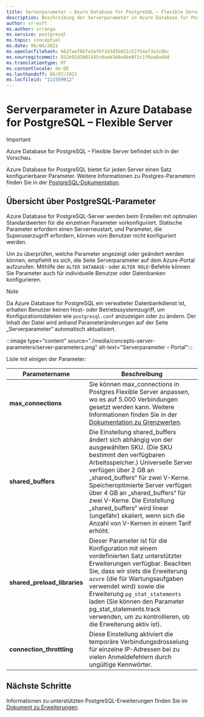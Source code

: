 ```yaml
---
title: Serverparameter – Azure Database for PostgreSQL – Flexible Server
description: Beschreibung der Serverparameter in Azure Database for PostgreSQL – Flexible Server
author: sr-msft
ms.author: srranga
ms.service: postgresql
ms.topic: conceptual
ms.date: 06/04/2021
ms.openlocfilehash: 662faef8b7a3afbf3d3d3b021c52754af3a3c0bc
ms.sourcegitcommit: 832e92d3b81435c0aeb3d4edbe8f2c1f0aa8a46d
ms.translationtype: HT
ms.contentlocale: de-DE
ms.lasthandoff: 06/07/2021
ms.locfileid: "111559912"
---
```

# <a name="server-parameters-in-azure-database-for-postgresql---flexible-server"></a>Serverparameter in Azure Database for PostgreSQL – Flexible Server

> [!IMPORTANT]
> Azure Database for PostgreSQL – Flexible Server befindet sich in der Vorschau.

Azure Database for PostgreSQL bietet für jeden Server einen Satz konfigurierbarer Parameter. Weitere Informationen zu Postgres-Parametern finden Sie in der [PostgreSQL-Dokumentation](https://www.postgresql.org/docs/13/config-setting.html).

## <a name="an-overview-of-postgresql-parameters"></a>Übersicht über PostgreSQL-Parameter 

Azure Database for PostgreSQL-Server werden beim Erstellen mit optimalen Standardwerten für die einzelnen Parameter vorkonfiguriert. Statische Parameter erfordern einen Serverneustart, und Parameter, die Superuserzugriff erfordern, können vom Benutzer nicht konfiguriert werden. 

Um zu überprüfen, welche Parameter angezeigt oder geändert werden können, empfiehlt es sich, die Seite Serverparameter auf dem Azure-Portal aufzurufen. Mithilfe der `ALTER DATABASE`- oder `ALTER ROLE`-Befehle können Sie Parameter auch für individuelle Benutzer oder Datenbanken konfigurieren.

>[!NOTE]
> Da Azure Database for PostgreSQL ein verwalteter Datenbankdienst ist, erhalten Benutzer keinen Host- oder Betriebssystemzugriff, um Konfigurationsdateien wie `postgresql.conf` anzuzeigen oder zu ändern. Der Inhalt der Datei wird anhand Parameteränderungen auf der Seite „Serverparameter“ automatisch aktualisiert.

:::image type="content" source="./media/concepts-server-parameters/server-parameters.png" alt-text="Serverparameter – Portal":::

Liste mit einigen der Parameter:

| Parametername             | Beschreibung |
|----------------------|--------|
| **max_connections** | Sie können max_connections in Postgres Flexible Server anpassen, wo es auf 5.000 Verbindungen gesetzt werden kann. Weitere Informationen finden Sie in der [Dokumentation zu Grenzwerten](concepts-limits.md). | 
| **shared_buffers**    | Die Einstellung shared_buffers ändert sich abhängig von der ausgewählten SKU. (Die SKU bestimmt den verfügbaren Arbeitsspeicher.) Universelle Server verfügen über 2 GB an „shared_buffers“ für zwei V-Kerne. Speicheroptimierte Server verfügen über 4 GB an „shared_buffers“ für zwei V-Kerne. Die Einstellung „shared_buffers“ wird linear (ungefähr) skaliert, wenn sich die Anzahl von V-Kernen in einem Tarif erhöht. | 
| **shared_preload_libraries** | Dieser Parameter ist für die Konfiguration mit einem vordefinierten Satz unterstützter Erweiterungen verfügbar. Beachten Sie, dass wir stets die Erweiterung `azure` (die für Wartungsaufgaben verwendet wird) sowie die Erweiterung `pg_stat_statements` laden  (Sie können den Parameter pg_stat_statements.track verwenden, um zu kontrollieren, ob die Erweiterung aktiv ist). |
| **connection_throttling** | Diese Einstellung aktiviert die temporäre Verbindungsdrosselung für einzelne IP-Adressen bei zu vielen Anmeldefehlern durch ungültige Kennwörter. |
 
## <a name="next-steps"></a>Nächste Schritte

Informationen zu unterstützten PostgreSQL-Erweiterungen finden Sie im [Dokument zu Erweiterungen](concepts-extensions.md).
